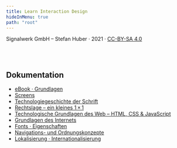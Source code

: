 ```yaml
---
title: Learn Interaction Design
hideInMenu: true
path: "root"
---
```


Signalwerk GmbH – Stefan Huber · 2021 · [CC-BY-SA 4.0](https://creativecommons.org/licenses/by-sa/4.0/)

<br />
<br />

## Dokumentation

* [eBook · Grundlagen](/articles/ebook/)
* [Screens](/articles/screens/)
* [Technologiegeschichte der Schrift](/articles/font-history/)
* [Rechtslage – ein kleines 1 × 1](/articles/legal/)
* [Technologische Grundlagen des Web – HTML, CSS & JavaScript](/articles/basic-technology/)
* [Grundlagen des Internets](/articles/internet-technology/)
* [Fonts · Eigenschaften](/articles/font-anatomy/)
* [Navigations- und Ordnungskonzepte](/articles/navigation/)
* [Lokalisierung · Internationalisierung](/articles/global-content/)


<!-- ## Stubs -->
<!-- - [Spalten · Grids](/layouts/) -->
<!-- * [Unicode](/unicode/) -->
